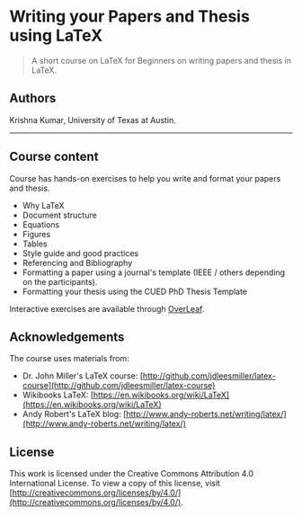 Writing your Papers and Thesis using LaTeX
===========================================
> A short course on LaTeX for Beginners on writing papers and thesis in LaTeX.

## Authors
Krishna Kumar,
University of Texas at Austin.

----------------------------------------------------------------------------------
## Course content

Course has hands-on exercises to help you write and format your papers and thesis.

*    Why LaTeX
*    Document structure
*    Equations
*    Figures
*    Tables
*    Style guide and good practices
*    Referencing and Bibliography
*    Formatting a paper using a journal's template (IEEE / others depending on the participants).
*    Formatting your thesis using the CUED PhD Thesis Template

Interactive exercises are available through [OverLeaf](https://www.overleaf.com/).

## Acknowledgements
The course uses materials from:
*    Dr. John Miller's LaTeX course: [http://github.com/jdleesmiller/latex-course](http://github.com/jdleesmiller/latex-course)
*    Wikibooks LaTeX: [https://en.wikibooks.org/wiki/LaTeX](https://en.wikibooks.org/wiki/LaTeX)
*    Andy Robert's LaTeX blog: [http://www.andy-roberts.net/writing/latex/](http://www.andy-roberts.net/writing/latex/)

## License
This work is licensed under the Creative Commons Attribution 4.0 International License. To view a copy of this license, visit [http://creativecommons.org/licenses/by/4.0/](http://creativecommons.org/licenses/by/4.0/).
